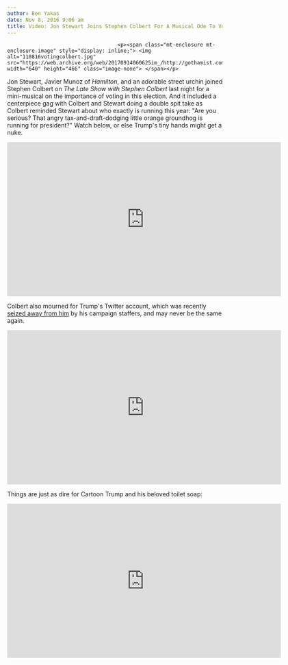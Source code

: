 ```yaml
---
author: Ben Yakas
date: Nov 8, 2016 9:06 am
title: Video: Jon Stewart Joins Stephen Colbert For A Musical Ode To Voting
---
```


	
										<p><span class="mt-enclosure mt-enclosure-image" style="display: inline;"> <img alt="110816votingcolbert.jpg" src="https://web.archive.org/web/20170914060625im_/http://gothamist.com/attachments/byakas/110816votingcolbert.jpg" width="640" height="466" class="image-none"> </span></p>

<p>Jon Stewart, Javier Munoz of <em>Hamilton</em>, and an adorable street urchin joined Stephen Colbert on <em>The Late Show with Stephen Colbert</em> last night for a mini-musical on the importance of voting in this election. And it included a centerpiece gag with Colbert and Stewart doing a double spit take as Colbert reminded Stewart about who exactly is running this year: &quot;Are you serious? That angry tax-and-draft-dodging little orange groundhog is running for president?&quot; Watch below, or else Trump&apos;s tiny hands might get a nuke.</p>

<p><iframe width="640" height="360" src="https://web.archive.org/web/20170914060625if_/https://www.youtube.com/embed/a_f0n-EqRkY" frameborder="0" allowfullscreen></iframe></p>

<p>Colbert also mourned for Trump&apos;s Twitter account, which was recently <a href="https://web.archive.org/web/20170914060625/http://gothamist.com/2016/11/07/obama_trump_twitter_not_nice.php">seized away from him</a> by his campaign staffers, and may never be the same again. </p>

<p><iframe width="640" height="360" src="https://web.archive.org/web/20170914060625if_/https://www.youtube.com/embed/62IwrCd1fEU" frameborder="0" allowfullscreen></iframe></p>

<p>Things are just as dire for Cartoon Trump and his beloved toilet soap:</p>

<p><iframe width="640" height="360" src="https://web.archive.org/web/20170914060625if_/https://www.youtube.com/embed/UyphaHw5qYA" frameborder="0" allowfullscreen></iframe></p>					
										
									
				